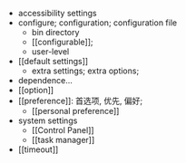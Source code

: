- accessibility settings
- configure; configuration; configuration file
    - bin directory
    - [[configurable]];
    - user-level
- [[default settings]]
    - extra settings; extra options;
- dependence...
- [[option]]
- [[preference]]: 首选项, 优先, 偏好;
    - [[personal preference]]
- system settings
    - [[Control Panel]]
    - [[task manager]]
- [[timeout]]
